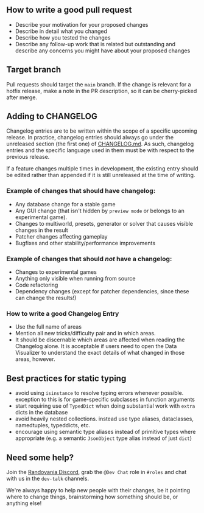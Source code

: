 ## How to write a good pull request

- Describe your motivation for your proposed changes
- Describe in detail what you changed
- Describe how you tested the changes
- Describe any follow-up work that is related but outstanding and describe any concerns you might have about your proposed changes

## Target branch

Pull requests should target the `main` branch. If the change is relevant for a hotfix release, make a note in the PR description,
so it can be cherry-picked after merge.

## Adding to CHANGELOG

Changelog entries are to be written within the scope of a specific upcoming release.
In practice, changelog entries should always go under the unreleased section (the first one) of [CHANGELOG.md](CHANGELOG.md).
As such, changelog entries and the specific language used in them must be with respect to the previous release.

If a feature changes multiple times in development, the existing entry should be edited rather than appended if it is still unreleased at the time of writing.

### Example of changes that should have changelog:

- Any database change for a stable game
- Any GUI change (that isn't hidden by `preview mode` or belongs to an experimental game).
- Changes to multiworld, presets, generator or solver that causes visible changes in the result
- Patcher changes affecting gameplay
- Bugfixes and other stability/performance improvements

### Example of changes that should _not_ have a changelog:

- Changes to experimental games
- Anything only visible when running from source
- Code refactoring
- Dependency changes (except for patcher dependencies, since these can change the results!)

### How to write a good Changelog Entry

- Use the full name of areas
- Mention all new tricks/difficulty pair and in which areas.
- It should be discernable which areas are affected when reading the Changelog alone.
It is acceptable if users need to open the Data Visualizer to understand the exact details of what changed in those areas, however.

## Best practices for static typing
- avoid using `isinstance` to resolve typing errors whenever possible. exception to this is for game-specific subclasses in function arguments
- start requiring use of `TypedDict` when doing substantial work with `extra` dicts in the database
- avoid heavily nested collections. instead use type aliases, dataclasses, namedtuples, typeddicts, etc.
- encourage using semantic type aliases instead of primitive types where appropriate (e.g. a semantic `JsonObject` type alias instead of just `dict`)

## Need some help?

Join the [Randovania Discord](https://discord.gg/M23gCxj6fw), grab the `@Dev Chat` role in `#roles` and chat with us in the `dev-talk` channels.

We're always happy to help new people with their changes, be it pointing where to change things, brainstorming how something should be, or anything else!
